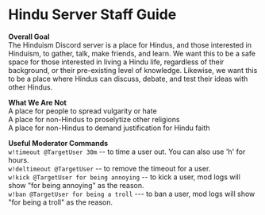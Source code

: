 # Hindu Server Staff Guide

**Overall Goal**   
The Hinduism Discord server is a place for Hindus, and those interested in Hinduism, to gather, talk, make friends, and learn. We want this to be a safe space for those interested in living a Hindu life, regardless of their background, or their pre-existing level of knowledge. Likewise, we want this to be a place where Hindus can discuss, debate, and test their ideas with other Hindus.

**What We Are Not**   
A place for people to spread vulgarity or hate   
A place for non-Hindus to proselytize other religions   
A place for non-Hindus to demand justification for Hindu faith

**Useful Moderator Commands**  
`w!timeout @TargetUser 30m` -- to time a user out. You can also use 'h' for hours.   
`w!deltimeout @TargetUser` -- to remove the timeout for a user.   
`w!kick @TargetUser for being annoying` -- to kick a user, mod logs will show "for being annoying" as the reason.   
`w!ban @TargetUser for being a troll` --- to ban a user, mod logs will show "for being a troll" as the reason.   

